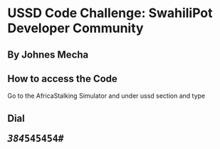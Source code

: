 # USSD Code Challenge: SwahiliPot Developer Community
## By Johnes Mecha 

## How to access the Code
Go to the AfricaStalking Simulator and under ussd section and type

## Dial <pre>*384*545454#</pre>
  




